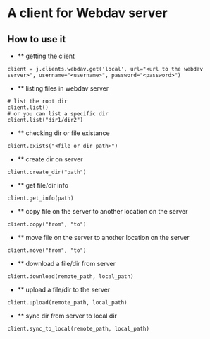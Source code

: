 # A client for Webdav server 
## How to use it
- ** getting the client 
```
client = j.clients.webdav.get('local', url="<url to the webdav server>", username="<username>", password="<password>") 
```
- ** listing files in webdav server 
```
# list the root dir
client.list()
# or you can list a specific dir
client.list("dir1/dir2")
```
- ** checking dir or file existance
```
client.exists("<file or dir path>")
```
- ** create dir on server
```
client.create_dir("path")
```
- ** get file/dir info
```
client.get_info(path)
```
- ** copy file on the server to another location on the server 
```
client.copy("from", "to")
```
- ** move file on the server to another location on the server
```
client.move("from", "to")
```
- ** download a file/dir from server
```
client.download(remote_path, local_path)
```
- ** upload a file/dir to the server
```
client.upload(remote_path, local_path)
```
- ** sync dir from server to local dir
```
client.sync_to_local(remote_path, local_path)
```